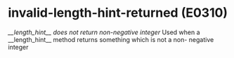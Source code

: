 # invalid-length-hint-returned (E0310)
*\_\_length_hint\_\_ does not return non-negative integer* Used when a
\_\_length_hint\_\_ method returns something which is not a non-
negative integer

